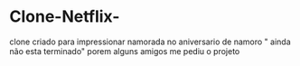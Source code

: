 # Clone-Netflix-
clone criado para impressionar namorada no aniversario de namoro " ainda não esta terminado" porem alguns amigos me pediu o projeto 
